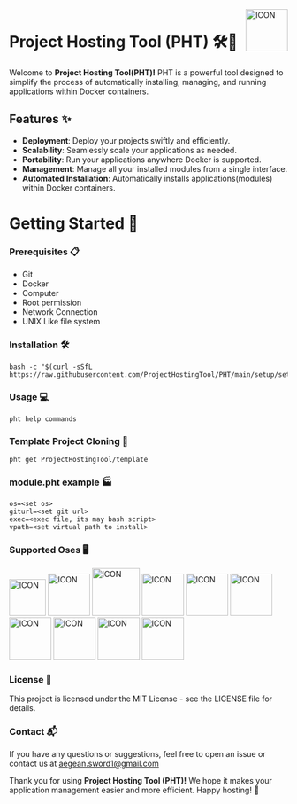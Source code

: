 <img width="76px" align="right" src="https://github.com/ProjectHostingTool/.github/assets/83769871/a7f9bf01-1581-490c-ae7a-4345403d2330" alt="ICON">

# Project Hosting Tool (PHT) 🛠️🚀

Welcome to **Project Hosting Tool(PHT)!** PHT is a powerful tool designed to simplify the process of automatically installing, managing, and running applications within Docker containers.

## Features ✨

- **Deployment**: Deploy your projects swiftly and efficiently.
- **Scalability**: Seamlessly scale your applications as needed.
- **Portability**: Run your applications anywhere Docker is supported.
- **Management**: Manage all your installed modules from a single interface.
- **Automated Installation**: Automatically installs applications(modules) within Docker containers.

# Getting Started 🚀

### Prerequisites 📋

- Git
- Docker
- Computer 
- Root permission
- Network Connection
- UNIX Like file system

### Installation 🛠️

    bash -c "$(curl -sSfL https://raw.githubusercontent.com/ProjectHostingTool/PHT/main/setup/setup.sh)"

### Usage 💻

    pht help commands

### Template Project Cloning 🗿

    pht get ProjectHostingTool/template

### module.pht example 🏭

    os=<set os>
    giturl=<set git url>
    exec=<exec file, its may bash script>
    vpath=<set virtual path to install>

### Supported Oses 🖥️

<img width="66px" src="https://github.com/ProjectHostingTool/PHT/assets/83769871/53eec4ac-2e9c-41a1-9210-d009a5553c56" alt="ICON">
<img width="76px" src="https://github.com/ProjectHostingTool/PHT/assets/83769871/e15238d7-4a0e-47ea-a4d5-a0016000722b" alt="ICON">
<img width="86px" src="https://github.com/ProjectHostingTool/PHT/assets/83769871/3410f28e-ee11-483c-88a5-d332064ffe0d" alt="ICON">
<img width="76px" src="https://github.com/ProjectHostingTool/PHT/assets/83769871/b29bacf0-0c1d-40f1-8383-d18795c1f5fc" alt="ICON">
<img width="76px" src="https://github.com/ProjectHostingTool/PHT/assets/83769871/44d2c1be-0bdd-4170-96be-dd4abfff8ade" alt="ICON">
<img width="76px" src="https://github.com/ProjectHostingTool/PHT/assets/83769871/52eb6786-2f75-437e-a76e-81cedb2d0cb0" alt="ICON">
<img width="76px" src="https://github.com/ProjectHostingTool/PHT/assets/83769871/32e788af-dff9-45bd-849c-666ad8c8f30b" alt="ICON">
<img width="76px" src="https://github.com/ProjectHostingTool/PHT/assets/83769871/021702d2-29a2-49ab-9093-8399bc96e598" alt="ICON">
<img width="76px" src="https://github.com/ProjectHostingTool/PHT/assets/83769871/13a899c0-aa7b-4830-bae1-bee949bfff07" alt="ICON">
<img width="76px" src="https://github.com/ProjectHostingTool/PHT/assets/83769871/a287b6e5-02c8-4e47-8e20-8563218fbfc4" alt="ICON">

### License 📄

This project is licensed under the MIT License - see the LICENSE file for details.

### Contact 📬

If you have any questions or suggestions, feel free to open an issue or contact us at aegean.sword1@gmail.com

Thank you for using **Project Hosting Tool (PHT)!** We hope it makes your application management easier and more efficient. Happy hosting! 🎉
